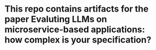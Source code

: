 # This repo contains artifacts for the paper Evaluting LLMs on microservice-based applications: how complex is your specification?
